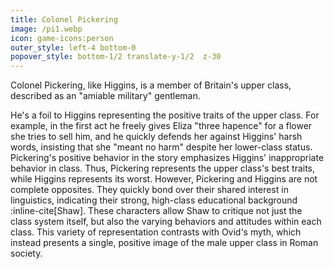 ```yaml
---
title: Colonel Pickering
image: /pi1.webp
icon: game-icons:person
outer_style: left-4 bottom-0
popover_style: bottom-1/2 translate-y-1/2  z-30
---
```

Colonel Pickering, like Higgins, is a member of Britain's upper class, described as an "amiable military" gentleman. 
<!--more-->
He's a foil to Higgins representing the positive traits of the upper class. For example, in the first act he freely gives Eliza "three hapence" for a flower she tries to sell him, and he quickly defends her against Higgins' harsh words, insisting that she "meant no harm" despite her lower-class status. Pickering's positive behavior in the story emphasizes Higgins' inappropriate behavior in class. Thus, Pickering represents the upper class's best traits, while Higgins represents its worst. However, Pickering and Higgins are not complete opposites. They quickly bond over their shared interest in linguistics, indicating their strong, high-class educational background :inline-cite[Shaw]. These characters allow Shaw to critique not just the class system itself, but also the varying behaviors and attitudes within each class. This variety of representation contrasts with Ovid's myth, which instead presents a single, positive image of the male upper class in Roman society. 

